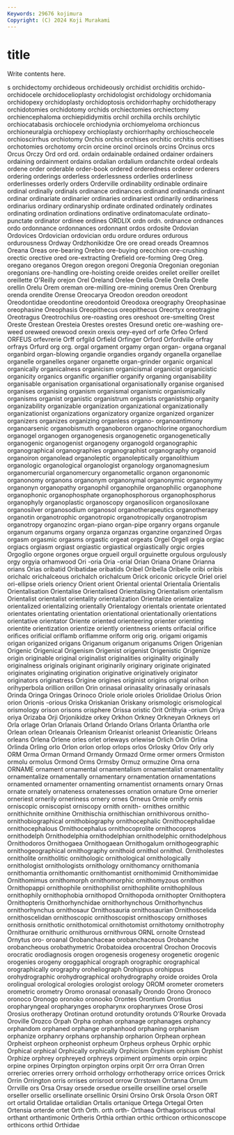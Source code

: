 ```yaml
---
Keywords: 29676 kojimura
Copyright: (C) 2024 Koji Murakami
---
```


# title

Write contents here.



s orchidectomy orchideous orchideously orchidist orchiditis orchido- orchidocele orchidocelioplasty
orchidologist orchidology orchidomania orchidopexy orchidoplasty orchidoptosis orchidorrhaphy orchidotherapy orchidotomies orchidotomy
orchids orchiectomies orchiectomy orchiencephaloma orchiepididymitis orchil orchilla orchils orchilytic orchiocatabasis
orchiocele orchiodynia orchiomyeloma orchioncus orchioneuralgia orchiopexy orchioplasty orchiorrhaphy orchioscheocele orchioscirrhus
orchiotomy Orchis orchis orchises orchitic orchitis orchitises orchotomies orchotomy orcin
orcine orcinol orcinols orcins Orcinus orcs Orcus Orczy Ord ord
ord. ordain ordainable ordained ordainer ordainers ordaining ordainment ordains ordalian
ordalium ordanchite ordeal ordeals ordene order orderable order-book ordered orderedness
orderer orderers ordering orderings orderless orderlessness orderlies orderliness orderlinesses orderly
orders Orderville ordinability ordinable ordinaire ordinal ordinally ordinals ordinance ordinances
ordinand ordinands ordinant ordinar ordinariate ordinarier ordinaries ordinariest ordinarily ordinariness
ordinarius ordinary ordinaryship ordinate ordinated ordinately ordinates ordinating ordination ordinations
ordinative ordinatomaculate ordinato-punctate ordinator ordinee ordines ORDLIX ordn ordn. ordnance
ordnances ordo ordonnance ordonnances ordonnant ordos ordosite Ordovian Ordovices Ordovician
ordovician ordu ordure ordures ordurous ordurousness Ordway Ordzhonikidze Ore ore
oread oreads Oreamnos Oreana Oreas ore-bearing Orebro ore-buying orecchion ore-crushing
orectic orective ored ore-extracting Orefield ore-forming Oreg Oreg. oregano oreganos
Oregon oregon oregoni Oregonia Oregonian oregonian oregonians ore-handling ore-hoisting oreide
oreides oreilet oreiller oreillet oreillette O'Reilly orejon Orel Oreland Orelee
Orelia Orelie Orella Orelle orellin Orelu Orem oreman ore-milling ore-mining
oremus Oren Orenburg orenda orendite Orense Oreocarya Oreodon oreodon oreodont
Oreodontidae oreodontine oreodontoid Oreodoxa oreography Oreophasinae oreophasine Oreophasis Oreopithecus oreopithecus
Oreortyx oreotragine Oreotragus Oreotrochilus ore-roasting ores oreshoot ore-smelting Orest Oreste
Orestean Oresteia Orestes orestes Oresund oretic ore-washing ore-weed oreweed orewood
orexin orexis orey-eyed orf orfe Orfeo Orferd ORFEUS orfevrerie Orff
orfgild Orfield Orfinger Orford Orfordville orfray orfrays Orfurd org org.
orgal orgament orgamy organ organ- organa organal organbird organ-blowing organdie
organdies organdy organella organellae organelle organelles organer organette organ-grinder organic
organical organically organicalness organicism organicismal organicist organicistic organicity organics organific
organifier organify organing organisability organisable organisation organisational organisationally organise organised
organises organising organism organismal organismic organismically organisms organist organistic organistrum
organists organistship organity organizability organizable organization organizational organizationally organizationist organizations
organizatory organize organized organizer organizers organizes organizing organless organo- organoantimony
organoarsenic organobismuth organoboron organochlorine organochordium organogel organogen organogenesis organogenetic organogenetically
organogenic organogenist organogeny organogold organographic organographical organographies organographist organography organoid
organoiron organolead organoleptic organoleptically organolithium organologic organological organologist organology organomagnesium
organomercurial organomercury organometallic organon organonomic organonomy organons organonym organonymal organonymic
organonymy organonyn organopathy organophil organophile organophilic organophone organophonic organophosphate organophosphorous
organophosphorus organophyly organoplastic organoscopy organosilicon organosiloxane organosilver organosodium organosol organotherapeutics
organotherapy organotin organotrophic organotropic organotropically organotropism organotropy organozinc organ-piano organ-pipe
organry organs organule organum organums organy organza organzas organzine organzined
Orgas orgasm orgasmic orgasms orgastic orgeat orgeats Orgel Orgell orgia
orgiac orgiacs orgiasm orgiast orgiastic orgiastical orgiastically orgic orgies Orgoglio
orgone orgones orgue orgueil orguil orguinette orgulous orgulously orgy orgyia
orhamwood Ori -oria Oria -orial Orian Oriana Oriane Orianna orians
Orias oribatid Oribatidae oribatids Oribel Oribella Oribelle oribi oribis orichalc
orichalceous orichalch orichalcum Orick oriconic oricycle Oriel oriel ori-ellipse oriels
oriency Orient orient Oriental oriental Orientalia Orientalis Orientalisation Orientalise Orientalised
Orientalising Orientalism orientalism Orientalist orientalist orientality orientalization Orientalize orientalize orientalized
orientalizing orientally Orientalogy orientals orientate orientated orientates orientating orientation orientational
orientationally orientations orientative orientator Oriente oriented orienteering orienter orienting orientite
orientization orientize oriently orientness orients orifacial orifice orifices orificial oriflamb
oriflamme oriform orig orig. origami origamis origan origanized origans Origanum
origanum origanums Origen Origenian Origenic Origenical Origenism Origenist origenist Origenistic
Origenize origin originable original originalist originalities originality originally originalness originals
originant originarily originary originate originated originates originating origination originative originatively
originator originators originatress Origine origines originist origins orignal orihon orihyperbola
orillion orillon Orin orinasal orinasality orinasally orinasals Orinda Oringa Oringas
Orinoco Oriole oriole orioles Oriolidae Oriolus Orion orion Orionis -orious
Oriska Oriskanian Oriskany orismologic orismological orismology orison orisons orisphere Orissa
oristic Orit Orithyia -orium Oriya oriya Orizaba Orji Orjonikidze orkey
Orkhon Orkney Orkneyan Orkneys orl Orla orlage Orlan Orlanais Orland
Orlando Orlans Orlanta Orlantha orle Orlean orlean Orleanais Orleanism Orleanist
orleanist Orleanistic Orleans orleans Orlena Orlene orles orlet orleways orlewise
Orlich Orlin Orlina Orlinda Orling orlo Orlon orlon orlop orlops
orlos Orlosky Orlov Orly orly ORM Orma Orman Ormand Ormandy
Ormazd Orme ormer ormers Ormiston ormolu ormolus Ormond Orms Ormsby
Ormuz ormuzine Orna orna ORNAME ornament ornamental ornamentalism ornamentalist ornamentality
ornamentalize ornamentally ornamentary ornamentation ornamentations ornamented ornamenter ornamenting ornamentist ornaments
ornary Ornas ornate ornately ornateness ornatenesses ornation ornature Orne ornerier
orneriest ornerily orneriness ornery ornes Orneus Ornie ornify ornis orniscopic
orniscopist orniscopy ornith ornith- ornithes ornithic ornithichnite ornithine Ornithischia ornithischian
ornithivorous ornitho- ornithobiographical ornithobiography ornithocephalic Ornithocephalidae ornithocephalous Ornithocephalus ornithocoprolite ornithocopros
ornithodelph Ornithodelphia ornithodelphian ornithodelphic ornithodelphous Ornithodoros Ornithogaea Ornithogaean Ornithogalum ornithogeographic
ornithogeographical ornithography ornithoid ornithol ornithol. Ornitholestes ornitholite ornitholitic ornithologic ornithological
ornithologically ornithologist ornithologists ornithology ornithomancy ornithomania ornithomantia ornithomantic ornithomantist ornithomimid
Ornithomimidae Ornithomimus ornithomorph ornithomorphic ornithomyzous ornithon Ornithopappi ornithophile ornithophilist ornithophilite
ornithophilous ornithophily ornithophobia ornithopod Ornithopoda ornithopter Ornithoptera Ornithopteris Ornithorhynchidae ornithorhynchous
Ornithorhynchus ornithorhynchus ornithosaur Ornithosauria ornithosaurian Ornithoscelida ornithoscelidan ornithoscopic ornithoscopist ornithoscopy
ornithoses ornithosis ornithotic ornithotomical ornithotomist ornithotomy ornithotrophy Ornithurae ornithuric ornithurous
ornithvrous ORNL ornoite Ornstead Ornytus oro- oroanal Orobanchaceae orobanchaceous Orobanche
orobancheous orobathymetric Orobatoidea orocentral Orochon Orocovis orocratic orodiagnosis orogen orogenesis
orogenesy orogenetic orogenic orogenies orogeny oroggaphical orograph orographic orographical orographically
orography oroheliograph Orohippus orohippus orohydrographic orohydrographical orohydrography oroide oroides Orola
orolingual orological orologies orologist orology OROM orometer orometers orometric orometry
Oromo oronasal oronasally Orondo Orono Oronoco oronoco Oronogo oronoko oronooko
Orontes Orontium Orontius oropharyngeal oropharynges oropharynx oropharynxes Orose Orosi Orosius
orotherapy Orotinan orotund orotundity orotunds O'Rourke Orovada Oroville Orozco Orpah
Orpha orphan orphanage orphanages orphancy orphandom orphaned orphange orphanhood orphaning
orphanism orphanize orphanry orphans orphanship orpharion Orphean orphean Orpheist orpheon
orpheonist orpheum Orpheus orpheus Orphic orphic Orphical orphical Orphically orphically
Orphicism Orphism orphism Orphist Orphize orphrey orphreyed orphreys orpiment orpiments
orpin orpinc orpine orpines Orpington orpington orpins orpit Orr orra
Orran Orren orreriec orreries orrery orrhoid orrhology orrhotherapy orrice orrices
Orrick Orrin Orrington orris orrises orrisroot orrow Orrstown Orrtanna Orrum
Orrville ors Orsa Orsay orsede orsedue orseille orseilline orsel orselle
orseller orsellic orsellinate orsellinic Orsini Orsino Orsk Orsola Orson ORT
ort ortalid Ortalidae ortalidian Ortalis ortanique Ortega Ortegal Orten Ortensia
orterde ortet Orth Orth. orth orth- Orthaea Orthagoriscus orthal orthant
orthantimonic Ortheris Orthia orthian orthic orthicon orthiconoscope orthicons orthid Orthidae
